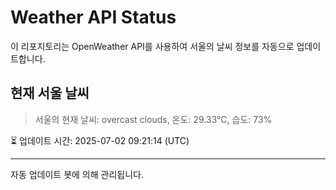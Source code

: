 
# Weather API Status

이 리포지토리는 OpenWeather API를 사용하여 서울의 날씨 정보를 자동으로 업데이트합니다.

## 현재 서울 날씨
> 서울의 현재 날씨: overcast clouds, 온도: 29.33°C, 습도: 73%

⏳ 업데이트 시간: 2025-07-02 09:21:14 (UTC)

---
자동 업데이트 봇에 의해 관리됩니다.
